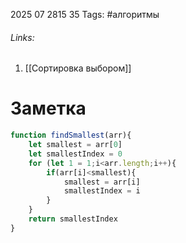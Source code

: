 2025 07 2815 35
Tags: #алгоритмы 
###### Links: 
1) [[Сортировка выбором]]
# Заметка
```js
function findSmallest(arr){
	let smallest = arr[0]
	let smallestIndex = 0
	for (let 1 = 1;i<arr.length;i++){
		if(arr[i]<smallest){
			smallest = arr[i]
			smallestIndex = i
		}
	}
	return smallestIndex
}
```
